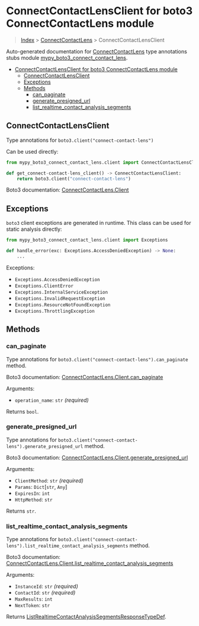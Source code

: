 # ConnectContactLensClient for boto3 ConnectContactLens module

> [Index](..) > [ConnectContactLens](.) > ConnectContactLensClient

Auto-generated documentation for
[ConnectContactLens](https://boto3.amazonaws.com/v1/documentation/api/1.17.72/reference/services/connect-contact-lens.html#ConnectContactLens)
type annotations stubs module
[mypy_boto3_connect_contact_lens](https://pypi.org/project/mypy-boto3-connect-contact-lens/).

- [ConnectContactLensClient for boto3 ConnectContactLens module](#connectcontactlensclient-for-boto3-connectcontactlens-module)
  - [ConnectContactLensClient](#connectcontactlensclient)
  - [Exceptions](#exceptions)
  - [Methods](#methods)
    - [can_paginate](#can_paginate)
    - [generate_presigned_url](#generate_presigned_url)
    - [list_realtime_contact_analysis_segments](#list_realtime_contact_analysis_segments)

## ConnectContactLensClient

Type annotations for `boto3.client("connect-contact-lens")`

Can be used directly:

```python
from mypy_boto3_connect_contact_lens.client import ConnectContactLensClient

def get_connect-contact-lens_client() -> ConnectContactLensClient:
    return boto3.client("connect-contact-lens")
```

Boto3 documentation:
[ConnectContactLens.Client](https://boto3.amazonaws.com/v1/documentation/api/1.17.72/reference/services/connect-contact-lens.html#ConnectContactLens.Client)

## Exceptions

`boto3` client exceptions are generated in runtime. This class can be used for
static analysis directly:

```python
from mypy_boto3_connect_contact_lens.client import Exceptions

def handle_error(exc: Exceptions.AccessDeniedException) -> None:
    ...
```

Exceptions:

- `Exceptions.AccessDeniedException`
- `Exceptions.ClientError`
- `Exceptions.InternalServiceException`
- `Exceptions.InvalidRequestException`
- `Exceptions.ResourceNotFoundException`
- `Exceptions.ThrottlingException`

## Methods

### can_paginate

Type annotations for `boto3.client("connect-contact-lens").can_paginate`
method.

Boto3 documentation:
[ConnectContactLens.Client.can_paginate](https://boto3.amazonaws.com/v1/documentation/api/1.17.72/reference/services/connect-contact-lens.html#ConnectContactLens.Client.can_paginate)

Arguments:

- `operation_name`: `str` *(required)*

Returns `bool`.

### generate_presigned_url

Type annotations for
`boto3.client("connect-contact-lens").generate_presigned_url` method.

Boto3 documentation:
[ConnectContactLens.Client.generate_presigned_url](https://boto3.amazonaws.com/v1/documentation/api/1.17.72/reference/services/connect-contact-lens.html#ConnectContactLens.Client.generate_presigned_url)

Arguments:

- `ClientMethod`: `str` *(required)*
- `Params`: `Dict`\[`str`, `Any`\]
- `ExpiresIn`: `int`
- `HttpMethod`: `str`

Returns `str`.

### list_realtime_contact_analysis_segments

Type annotations for
`boto3.client("connect-contact-lens").list_realtime_contact_analysis_segments`
method.

Boto3 documentation:
[ConnectContactLens.Client.list_realtime_contact_analysis_segments](https://boto3.amazonaws.com/v1/documentation/api/1.17.72/reference/services/connect-contact-lens.html#ConnectContactLens.Client.list_realtime_contact_analysis_segments)

Arguments:

- `InstanceId`: `str` *(required)*
- `ContactId`: `str` *(required)*
- `MaxResults`: `int`
- `NextToken`: `str`

Returns
[ListRealtimeContactAnalysisSegmentsResponseTypeDef](./type_defs.md#listrealtimecontactanalysissegmentsresponsetypedef).
